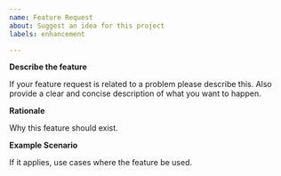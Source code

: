 ```yaml
---
name: Feature Request
about: Suggest an idea for this project
labels: enhancement

---
```


**Describe the feature**

If your feature request is related to a problem please describe this. Also provide a clear and concise description of what you want to happen.

**Rationale**

Why this feature should exist.

**Example Scenario**

If it applies, use cases where the feature be used.
